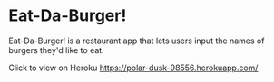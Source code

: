 # Eat-Da-Burger!

Eat-Da-Burger! is a restaurant app that lets users input the names of burgers they'd like to eat.

Click to view on Heroku https://polar-dusk-98556.herokuapp.com/

